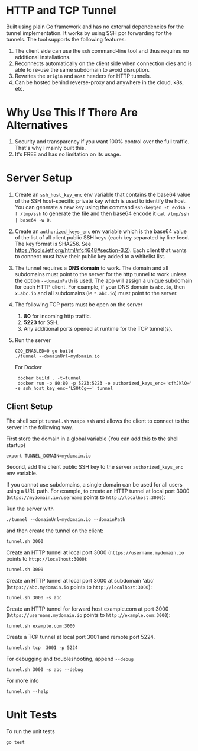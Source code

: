 # HTTP and TCP Tunnel
Built using plain Go framework and has no external dependencies for the tunnel implementation. 
It works by using SSH por forwarding for the tunnels.
The tool supports the following features:

1. The client side can use the `ssh` command-line tool and thus requires no additional installations.
1. Reconnects automatically on the client side when connection dies and is able to re-use the same subdomain to avoid disruption. 
1. Rewrites the `Origin` and `Host` headers for HTTP tunnels.
1. Can be hosted behind reverse-proxy and anywhere in the cloud, k8s, etc.

# Why Use This If There Are Alternatives
1. Security and transparency if you want 100% control over the full traffic. That's why I mainly built this.
1. It's FREE and has no limitation on its usage.

# Server Setup
1. Create an `ssh_host_key_enc` env variable that contains the base64 value of the SSH host-specific private key which is used to identify the host. You can generate a new key using the command `ssh-keygen -t ecdsa -f /tmp/ssh` to generate the file and then base64 encode it `cat /tmp/ssh | base64 -w 0`.
1. Create an `authorized_keys_enc` env variable which is the base64 value of the list of all client public SSH keys (each key separated by line feed. The key format is SHA256. See https://tools.ietf.org/html/rfc4648#section-3.2).  Each client that wants to connect must have their public key added to a whitelist list. 
1. The tunnel requires a **DNS domain** to work. The domain and all subdomains must point to the server for the http tunnel to work unless the option `--domainPath` is used. 
The app will assign a unique subdomain for each HTTP client. For example, if your DNS domain is  `abc.io`, then `x.abc.io` and all subdomains (ie `*.abc.io`) must point to the server.
1. The following TCP ports must be open on the server
    1. **80** for incoming http traffic.
    1. **5223** for SSH.
    1. Any additional ports opened at runtime for the TCP tunnel(s).   
2. Run the server 
    ```
    CGO_ENABLED=0 go build
    ./tunnel --domainUrl=mydomain.io
    ```

    For Docker
    ```
     docker build . -t=tunnel
     docker run -p 80:80 -p 5223:5223 -e authorized_keys_enc='cfhJklQ=' -e ssh_host_key_enc='LS0tCg==' tunnel

    ```

## Client Setup
The shell script `tunnel.sh` wraps `ssh` and allows the client to connect to the server in the following way.

First store the domain in a global variable (You can add this to the shell startup)

```
export TUNNEL_DOMAIN=mydomain.io
```

Second, add the client public SSH key to the server `authorized_keys_enc` env variable.

If you cannot use subdomains, a single domain can be used for all users using a URL path. For example, to create an HTTP tunnel at local port 3000 (`https://mydomain.io/username` points to `http://localhost:3000`):

Run the server with 
```
./tunnel --domainUrl=mydomain.io --domainPath
```
and then create the tunnel on the client:

```
tunnel.sh 3000
```

Create an HTTP tunnel at local port 3000 (`https://username.mydomain.io` points to `http://localhost:3000`):
```
tunnel.sh 3000 
```

Create an HTTP tunnel at local port 3000 at subdomain 'abc' (`https://abc.mydomain.io` points to `http://localhost:3000`):
```
tunnel.sh 3000 -s abc
```

 Create an HTTP tunnel for forward host example.com at port 3000 (`https://username.mydomain.io` points to `http://example.com:3000`):
```
tunnel.sh example.com:3000
```


Create a TCP tunnel at local port 3001 and remote port 5224.
```
tunnel.sh tcp  3001 -p 5224
```

For debugging and troubleshooting, append `--debug`
```
tunnel.sh 3000 -s abc --debug
```


For more info
```
tunnel.sh --help
```

# Unit Tests
To run the unit tests
```
go test
```
